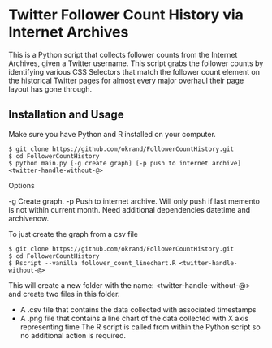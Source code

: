 # Twitter Follower Count History via Internet Archives
This is a Python script that collects follower counts from the Internet Archives, given a Twitter username. This script grabs the follower counts by identifying various CSS Selectors that match the follower count element on the historical Twitter pages for almost every major overhaul their page layout has gone through.

## Installation and Usage
Make sure you have Python and R installed on your computer. 
```shell	
$ git clone https://github.com/okrand/FollowerCountHistory.git
$ cd FollowerCountHistory
$ python main.py [-g create graph] [-p push to internet archive] <twitter-handle-without-@> 
```

Options

-g	Create graph.
-p	Push to internet archive. Will only push if last memento is not within current month. Need additional dependencies datetime and archivenow.

To just create the graph from a csv file
```shell	
$ git clone https://github.com/okrand/FollowerCountHistory.git
$ cd FollowerCountHistory
$ Rscript --vanilla follower_count_linechart.R <twitter-handle-without-@> 
```
This will create a new folder with the name: <twitter-handle-without-@> and create two files in this folder.
* A .csv file that contains the data collected with associated timestamps
* A .png file that contains a line chart of the data collected with X axis representing time
The R script is called from within the Python script so no additional action is required. 
